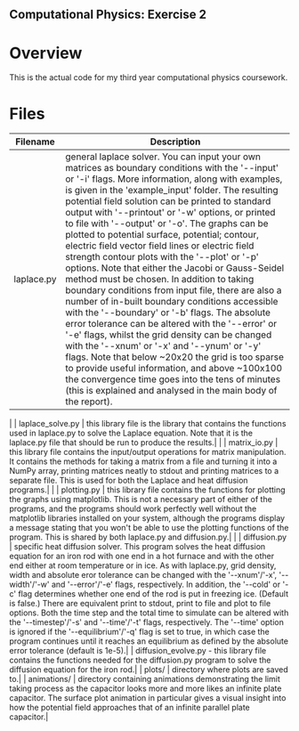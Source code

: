 Computational Physics: Exercise 2
---------------------------------

# Overview

This is the actual code for my third year computational physics coursework.

# Files

| Filename | Description |
| -------- | ----------- |
| laplace.py | general laplace solver. You can input your own matrices as boundary conditions with the '--input' or '-i' flags. More information, along with examples, is given in the 'example\_input' folder. The resulting potential field solution can be printed to standard output with '--printout' or '-w' options, or printed to file with '--output' or '-o'. The graphs can be plotted to potential surface, potential; contour, electric field vector field lines or electric field strength contour plots with the '--plot' or '-p' options. Note that either the Jacobi or Gauss-Seidel method must be chosen. In addition to taking boundary conditions from input file, there are also a number of in-built boundary conditions accessible with the '--boundary' or '-b' flags. The absolute error tolerance can be altered with the '--error' or '-e' flags, whilst the grid density can be changed with the '--xnum' or '-x' and '--ynum' or '-y' flags. Note that below ~20x20 the grid is too sparse to provide useful information, and above ~100x100 the convergence time goes into the tens of minutes (this is explained and analysed in the main body of the report).|
|
| laplace\_solve.py | this library file is the library that contains the functions used in laplace.py to solve the Laplace equation. Note that it is the laplace.py file that should be run to produce the results.|
|
| matrix\_io.py | this library file contains the input/output operations for matrix manipulation. It contains the methods for taking a matrix from a file and turning it into a NumPy array, printing matrices neatly to stdout and printing matrices to a separate file. This is used for both the Laplace and heat diffusion programs.|
|
| plotting.py | this library file contains the functions for plotting the graphs using matplotlib. This is not a necessary part of either of the programs, and the programs should work perfectly well without the matplotlib libraries installed on your system, although the programs display a message stating that you won't be able to use the plotting functions of the program. This is shared by both laplace.py and diffusion.py.|
|
| diffusion.py | specific heat diffusion solver. This program solves the heat diffusion equation for an iron rod with one end in a hot furnace and with the other end either at room temperature or in ice. As with laplace.py, grid density, width and absolute eror tolerance can be changed with the '--xnum'/'-x', '--width'/'-w' and '--error'/'-e' flags, respectively. In addition, the '--cold' or '-c' flag determines whether one end of the rod is put in freezing ice. (Default is false.) There are equivalent print to stdout, print to file and plot to file options. Both the time step and the total time to simulate can be altered with the '--timestep'/'-s' and '--time'/'-t' flags, respectively. The '--time' option is ignored if the '--equilibrium'/'-q' flag is set to true, in which case the program continues until it reaches an equilibrium as defined by the absolute error tolerance (default is 1e-5).|
| diffusion\_evolve.py - this library file contains the functions needed for the diffusion.py program to solve the diffusion equation for the iron rod.|
| plots/ | directory where plots are saved to.|
| animations/ | directory containing animations demonstrating the limit taking process as the capacitor looks more and more likes an infinite plate capacitor. The surface plot animation in particular gives a visual insight into how the potential field approaches that of an infinite parallel plate capacitor.|
